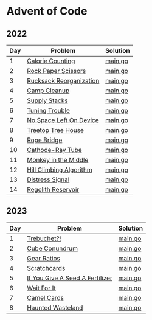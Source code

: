 # Advent of Code

## 2022

| Day | Problem                                                         | Solution                        |
| --- | --------------------------------------------------------------- | ------------------------------- |
| 1   | [Calorie Counting](https://adventofcode.com/2022/day/1)         | [main.go](./2022/day01/main.go) |
| 2   | [Rock Paper Scissors](https://adventofcode.com/2022/day/2)      | [main.go](./2022/day02/main.go) |
| 3   | [Rucksack Reorganization](https://adventofcode.com/2022/day/3)  | [main.go](./2022/day03/main.go) |
| 4   | [Camp Cleanup](https://adventofcode.com/2022/day/4)             | [main.go](./2022/day04/main.go) |
| 5   | [Supply Stacks](https://adventofcode.com/2022/day/5)            | [main.go](./2022/day05/main.go) |
| 6   | [Tuning Trouble](https://adventofcode.com/2022/day/6)           | [main.go](./2022/day06/main.go) |
| 7   | [No Space Left On Device](https://adventofcode.com/2022/day/7)  | [main.go](./2022/day07/main.go) |
| 8   | [Treetop Tree House](https://adventofcode.com/2022/day/8)       | [main.go](./2022/day08/main.go) |
| 9   | [Rope Bridge](https://adventofcode.com/2022/day/9)              | [main.go](./2022/day09/main.go) |
| 10  | [Cathode-Ray Tube](https://adventofcode.com/2022/day/10)        | [main.go](./2022/day10/main.go) |
| 11  | [Monkey in the Middle](https://adventofcode.com/2022/day/11)    | [main.go](./2022/day11/main.go) |
| 12  | [Hill Climbing Algorithm](https://adventofcode.com/2022/day/12) | [main.go](./2022/day12/main.go) |
| 13  | [Distress Signal](https://adventofcode.com/2022/day/13)         | [main.go](./2022/day13/main.go) |
| 14  | [Regolith Reservoir](https://adventofcode.com/2022/day/14)      | [main.go](./2022/day14/main.go) |

## 2023

| Day | Problem                                                                | Solution                        |
| --- | ---------------------------------------------------------------------- | ------------------------------- |
| 1   | [Trebuchet?!](https://adventofcode.com/2023/day/1)                     | [main.go](./2023/day01/main.go) |
| 2   | [Cube Conundrum](https://adventofcode.com/2023/day/2)                  | [main.go](./2023/day02/main.go) |
| 3   | [Gear Ratios](https://adventofcode.com/2023/day/3)                     | [main.go](./2023/day03/main.go) |
| 4   | [Scratchcards](https://adventofcode.com/2023/day/4)                    | [main.go](./2023/day04/main.go) |
| 5   | [If You Give A Seed A Fertilizer](https://adventofcode.com/2023/day/5) | [main.go](./2023/day05/main.go) |
| 6   | [Wait For It](https://adventofcode.com/2023/day/6)                     | [main.go](./2023/day06/main.go) |
| 7   | [Camel Cards](https://adventofcode.com/2023/day/7)                     | [main.go](./2023/day07/main.go) |
| 8   | [Haunted Wasteland](https://adventofcode.com/2023/day/8)               | [main.go](./2023/day08/main.go) |
